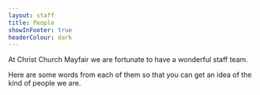 ```yaml
---
layout: staff
title: People
showInFooter: true
headerColour: dark
---
```

At Christ Church Mayfair we are fortunate to have a wonderful staff team.

Here are some words from each of them so that you can get an idea of the kind of people we are.
